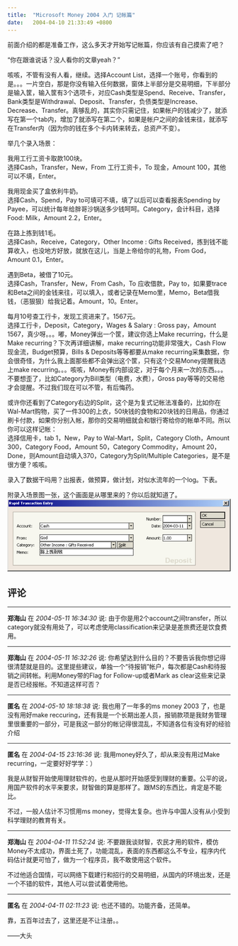 ```yaml
---
title:  "Microsoft Money 2004 入门 记帐篇"
date:   2004-04-10 21:33:49 +0800
---
```


前面介绍的都是准备工作，这么多天才开始写记帐篇，你应该有自己摸索了吧？  

“你在跟谁说话？没人看你的文章yeah？”  

咳咳，不管有没有人看，继续。选择Account List，选择一个账号，你看到的是。。。一片空白，那是你没有输入任何数据，窗体上半部分是交易明细，下半部分是输入筐，输入筐有3个选项卡，对应Cash类型是Spend、Receive、Transfer，Bank类型是Withdrawal、Deposit、Transfer，负债类型是Increase、Decrease、Transfer。真够乱的，其实你只需记住，如果帐户的钱减少了，就添写在第一个tab内，增加了就添写在第二个，如果是帐户之间的金钱来往，就添写在Transfer内（因为你的钱在多个卡内转来转去，总资产不变）。  

举几个录入场景：  

我用工行工资卡取款100块。  
选择Cash，Transfer，New，From 工行工资卡，To 现金，Amount 100，其他可以不填，Enter。  

我用现金买了盒依利牛奶。  
选择Cash，Spend，Pay to可填可不填，填了以后可以查看报表Spending by Payee，可以统计每年给胖哥沙锅送多少钱呵呵。Category，会计科目，选择Food: Milk，Amount 2.2，Enter。  

在路上拣到钱1毛。  
选择Cash，Receive，Category，Other Income : Gifts Received，拣到钱不能算收入，也没地方好放，就放在这儿，当是上帝给你的礼物，From God，Amount 0.1，Enter。  

遇到Beta，被借了10元。  
选择Cash，Transfer，New，From Cash，To 应收借款，Pay to，如果要trace和Beta之间的金钱来往，可以填入，或者记录在Memo里，Memo，Beta借我钱，（恶狠狠）给我记着。Amount，10。Enter。  

每月10号查工行卡，发现工资进来了。1567元。  
选择工行卡，Deposit，Category，Wages & Salary : Gross pay，Amount 1567，真少呀。。。嘟，Money弹出一个筐，建议你选上Make recurring，什么是Make recurring？下次再详细讲解，make recurring功能非常强大，Cash Flow现金流，Budget预算，Bills & Deposits等等都要从make recurring采集数据，你会很奇怪，为什么我上面那些都不会弹出这个筐，只有这个交易Money提醒我选上make recurring。。。咳咳，Money有内部设定，对于每个月来一次的东西。。。不要想歪了，比如Category为Bill类型（电费，水费），Gross pay等等的交易他才会提醒。不过我们现在可以不管，有后悔药。  

或许你还看到了Category右边的Split，这个是为复式记帐法准备的，比如你在Wal-Mart购物，买了一件300的上衣，50块钱的食物和20块钱的日用品，你通过刷卡付款，如果你分别入帐，那你的交易明细就会和银行寄给你的帐单不同。所以你可以这样记帐：  
选择信用卡，tab 1，New，Pay to Wal-Mart，Split，Category Cloth，Amount 300，Category Food，Amount 50，Category Commodity，Amount 20，Done，则Amount自动填入370，Category为Split/Multiple Categories，是不是很方便？咳咳。  

录入了数据干吗用？出报表，做预算，做计划，对似水流年的一个log。下表。  

附录入场景图一张，这个画面是从哪里来的？你以后就知道了。  
![](/images/2011/money/god.gif)  


## 评论

*****
**郑海山** 在 *2004-05-11 16:34:30* 说: 由于你是用2个account之间transfer，所以category就没有用处了，可以考虑使用classification来记录是差旅费还是饮食费用。

*****
**郑海山** 在 *2004-05-11 16:32:26* 说: 你希望达到什么目的？不要告诉我你想记得很清楚就是目的。这里提些建议，单独一个“待报销”帐户，每次都是Cash和待报销之间转帐。利用Money带的Flag for Follow-up或者Mark as clear这些来记录是否已经报帐。不知道这样可否？


*****
**匿名** 在 *2004-05-10 18:18:38* 说: 我也用了一年多的ms money 2003 了，也是没有用好make reccuring，还有我是一个长期出差人员，报销款项是我财务管理里很重要的一部分，可是我这一部分的帐记得很混乱，不知道各位有没有好的经验介绍

*****
**匿名** 在 *2004-04-15 23:16:36* 说: 我用money好久了，却从来没有用过Make recurring，一定要好好学学：）

我是从财智开始使用理财软件的，也是从那时开始感受到理财的重要。公平的说，用国产软件的水平来要求，财智做的算是那样了。跟MS的东西比，肯定是不能比。

不过，一般人估计不习惯用ms money，觉得太复杂。也许与中国人没有从小受到科学理财的教育有关。

*****
**郑海山** 在 *2004-04-11 11:52:24* 说: 不要跟我谈财智，农民才用的软件，模仿Money不太成功，界面土死了，功能混乱，表面的东西都这么不专业，程序内代码估计就更可怕了，做为一个程序员，我不敢使用这个软件。

不过他适合国情，可以网络下载建行和招行的交易明细，从国内的环境出发，还是一个不错的软件，其他人可以尝试着使用他。

*****
**匿名** 在 *2004-04-11 02:11:23* 说: 也还不错的。功能齐备，还简单。

靠，五百年过去了，这里还是不让注册。。

――大头


